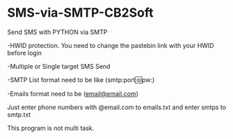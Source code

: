 # SMS-via-SMTP-CB2Soft
Send SMS with PYTHON via SMTP

-HWID protection. You need to change the pastebin link with your HWID before login

-Multiple or Single target SMS Send

-SMTP List format need to be like (smtp:port:id:pw:)

-Emails format need to be (email@email.com)


Just enter phone numbers with @email.com to emails.txt and enter smtps to smtp.txt


This program is not multi task.

